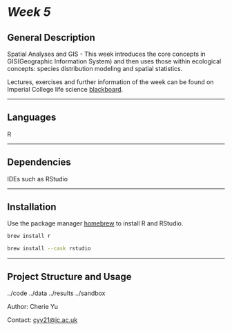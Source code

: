 # *Week 5*


## General Description

Spatial Analyses and GIS  - This week introduces the core concepts in GIS(Geographic Information System) and then uses those within ecological concepts: species distribution modeling and spatial statistics.

Lectures, exercises and further information of the week can be found on Imperial College life science
[blackboard](https://bb.imperial.ac.uk/webapps/blackboard/content/listContent.jsp?course_id=_27221_1&content_id=_2160112_1&mode=view).

***
## Languages
R 

***
## Dependencies
IDEs such as RStudio 

***
## Installation

Use the package manager [homebrew](https://brew.sh/) to install R and RStudio.

```bash
brew install r
```

```bash
brew install --cask rstudio
```

***
## Project Structure and Usage

../code
../data
../results
../sandbox


Author: Cherie Yu

Contact: cyy21@ic.ac.uk